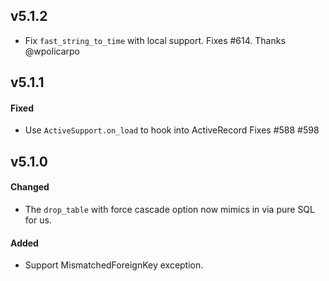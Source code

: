 ## v5.1.2

* Fix `fast_string_to_time` with local support. Fixes #614. Thanks @wpolicarpo


## v5.1.1

#### Fixed

* Use `ActiveSupport.on_load` to hook into ActiveRecord Fixes #588 #598


## v5.1.0

#### Changed

* The `drop_table` with force cascade option now mimics in via pure SQL for us.

#### Added

* Support MismatchedForeignKey exception.

